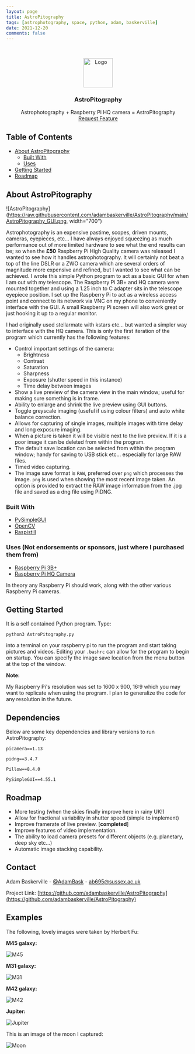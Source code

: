 ```yaml
---
layout: page
title: AstroPitography
tags: [astrophotography, space, python, adam, baskerville]
date: 2021-12-20
comments: false
---
```


<!-- PROJECT LOGO -->
<br />
<p align="center">
  <a href="https://github.com/adambaskerville/AstroPitography">
    <img src="AstroPitographyLogoSmall.png" alt="Logo" width="80" height="80">
  </a>

  <h3 align="center">AstroPitography</h3>

  <p align="center">
    Astrophotography + Raspberry Pi HQ camera = AstroPitography
    <br />
    <a href="https://github.com/adambaskerville/AstroPitography/issues">Request Feature</a>
  </p>
</p>

<!-- TABLE OF CONTENTS -->
## Table of Contents

* [About AstroPitography](#about-the-project)
  * [Built With](#built-with)
  * [Uses](#uses)
* [Getting Started](#getting-started)
* [Roadmap](#roadmap)

<!-- ABOUT THE PROJECT -->
## About AstroPitography

![AstroPitography](https://raw.githubusercontent.com/adambaskerville/AstroPitography/main/AstroPitography_GUI.png, width="700")

Astrophotography is an expensive pastime, scopes, driven mounts, cameras, eyepieces, etc... I have always enjoyed squeezing as much performance out of more limited hardware to see what the end results can be; so when the **£50** Raspberry Pi High Quality camera was released I wanted to see how it handles astrophotography. It will certainly not beat a top of the line DSLR or a ZWO camera which are several orders of magnitude more expensive and refined, but I wanted to see what can be achieved. I wrote this simple Python program to act as a basic GUI for when I am out with my telescope. The Raspberry Pi 3B+ and HQ camera were mounted together and using a 1.25 inch to C adapter sits in the telescope eyepiece position. I set up the Raspberry Pi to act as a wireless access point and connect to its network via VNC on my phone to conveniently interface with the GUI. A small Raspberry Pi screen will also work great or just hooking it up to a regular monitor.

I had originally used stellarmate with kstars etc... but wanted a simpler way to interface with the HQ camera. This is only the first iteration of the program which currently has the following features:

* Control important settings of the camera:
  * Brightness
  * Contrast
  * Saturation
  * Sharpness
  * Exposure (shutter speed in this instance)
  * Time delay between images
* Show a live preview of the camera view in the main window; useful for making sure something is in frame.
* Ability to enlarge and shrink the live preview using GUI buttons.
* Toggle greyscale imaging (useful if using colour filters) and auto white balance correction.
* Allows for capturing of single images, multiple images with time delay and long exposure imaging.
* When a picture is taken it will be visible next to the live preview. If it is a poor image it can be deleted from within the program.
* The default save location can be selected from within the program window; handy for saving to USB stick etc... especially for large RAW files.
* Timed video capturing.
* The image save format is `RAW`, preferred over `png` which processes the image. `png` is used when showing the most recent image taken. An option is provided to extract the RAW image information from the .jpg file and saved as a dng file using PiDNG.

### Built With

* [PySimpleGUI](https://pysimplegui.readthedocs.io/en/latest/)
* [OpenCV](https://opencv.org/)
* [Raspistill](https://www.raspberrypi.org/documentation/usage/camera/raspicam/raspistill.md)

### Uses (Not endorsements or sponsors, just where I purchased them from)
* [Raspberry Pi 3B+](https://thepihut.com/products/raspberry-pi-3-model-b-plus)
* [Raspberry Pi HQ Camera](https://thepihut.com/products/raspberry-pi-high-quality-camera-module)

In theory any Raspberry Pi should work, along with the other various Raspberry Pi cameras.

<!-- GETTING STARTED -->
## Getting Started

It is a self contained Python program. Type:

`python3 AstroPitography.py`

into a terminal on your raspberry pi to run the program and start taking pictures and videos. Editing your `.bashrc` can allow for the program to begin on startup. You can specify the image save location from the menu button at the top of the window.

**Note:**

My Raspberry Pi's resolution was set to 1600 x 900, 16:9 which you may want to replicate when using the program. I plan to generalize the code for any resolution in the future.
## Dependencies

Below are some key dependencies and library versions to run AstroPitography: 

`picamera==1.13`

`pidng==3.4.7`

`Pillow==8.4.0`

`PySimpleGUI==4.55.1`

<!-- ROADMAP -->
## Roadmap

 * More testing (when the skies finally improve here in rainy UK!)
 * Allow for fractional variability in shutter speed (simple to implement)
 * Improve framerate of live preview. [**completed**]
 * Improve features of video implementation.
 * The ability to load camera presets for different objects (e.g. planetary, deep sky etc...)
 * Automatic image stacking capability.

<!-- CONTACT -->
## Contact

Adam Baskerville - [@AdamBask](https://twitter.com/AdamBask) - ab695@sussex.ac.uk

Project Link: [https://github.com/adambaskerville/AstroPitography](https://github.com/adambaskerville/AstroPitography)

## Examples

The following, lovely images were taken by Herbert Fu:

**M45 galaxy:**

![M45](https://raw.githubusercontent.com/adambaskerville/AstroPitography/main/images/M45.jpg)

**M31 galaxy:**

![M31](https://raw.githubusercontent.com/adambaskerville/AstroPitography/main/images/M31.jpg)

**M42 galaxy:**

![M42](https://raw.githubusercontent.com/adambaskerville/AstroPitography/main/images/M42.jpg)

**Jupiter:**

![Jupiter](https://raw.githubusercontent.com/adambaskerville/AstroPitography/main/images/Jupiter.jpg)


This is an image of the moon I captured:

![Moon](https://raw.githubusercontent.com/adambaskerville/AstroPitography/main/images/Moon_stitch.png)
